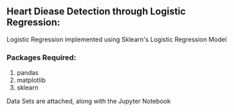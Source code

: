 ## Heart Diease Detection through Logistic Regression:

Logistic Regression implemented using Sklearn's Logistic Regression Model

### Packages Required:
1. pandas
2. matplotlib
3. sklearn

Data Sets are attached, along with the Jupyter Notebook 
<br>
